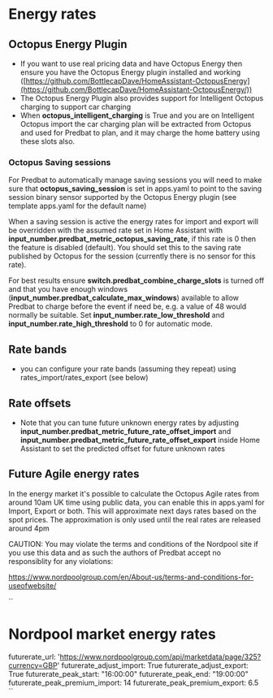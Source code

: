 # Energy rates

## Octopus Energy Plugin

- If you want to use real pricing data and have Octopus Energy then ensure you have the Octopus Energy plugin installed and working ([https://github.com/BottlecapDave/HomeAssistant-OctopusEnergy](https://github.com/BottlecapDave/HomeAssistant-OctopusEnergy/))
- The Octopus Energy Plugin also provides support for Intelligent Octopus charging to support car charging
- When **octopus_intelligent_charging** is True and you are on Intelligent Octopus import the car charging plan will be extracted from Octopus and used for Predbat to plan, and it may charge the home battery using these slots also.

### Octopus Saving sessions

For Predbat to automatically manage saving sessions you will need to make sure that **octopus_saving_session** is set in apps.yaml to point to the saving session binary sensor supported by the Octopus Energy plugin (see template apps.yaml for the default name)

When a saving session is active the energy rates for import and export will be overridden with the assumed rate set in Home Assistant with **input_number.predbat_metric_octopus_saving_rate**, if this rate is 0 then the feature is disabled (default). You should set this to the saving rate published by Octopus for the session (currently there is no sensor for this rate).

For best results ensure **switch.predbat_combine_charge_slots** is turned off and that you have enough windows (**input_number.predbat_calculate_max_windows**) available to allow Predbat to charge before the event if need be, e.g. a value of 48 would normally be suitable. Set **input_number.rate_low_threshold** and **input_number.rate_high_threshold** to 0 for automatic mode.

## Rate bands

- you can configure your rate bands (assuming they repeat) using rates_import/rates_export (see below)

## Rate offsets

- Note that you can tune future unknown energy rates by adjusting **input_number.predbat_metric_future_rate_offset_import** and **input_number.predbat_metric_future_rate_offset_export** inside Home Assistant to set the predicted offset for future unknown rates

## Future Agile energy rates

In the energy market it's possible to calculate the Octopus Agile rates from around 10am UK time using public data, you can enable this in apps.yaml for Import, Export or both. This will approximate next days rates based on the spot prices. The approximation is only used until the real rates are released around 4pm

CAUTION: You may violate the terms and conditions of the Nordpool site if you use this data and as such the authors of Predbat accept no responsiblity for any violations:

https://www.nordpoolgroup.com/en/About-us/terms-and-conditions-for-useofwebsite/

``
# Nordpool market energy rates
futurerate_url: 'https://www.nordpoolgroup.com/api/marketdata/page/325?currency=GBP'
futurerate_adjust_import: True
futurerate_adjust_export: True
futurerate_peak_start: "16:00:00"
futurerate_peak_end: "19:00:00"
futurerate_peak_premium_import: 14
futurerate_peak_premium_export: 6.5
``
